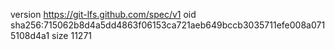 version https://git-lfs.github.com/spec/v1
oid sha256:715062b8d4a5dd4863f06153ca721aeb649bccb3035711efe008a0715108d4a1
size 11271
